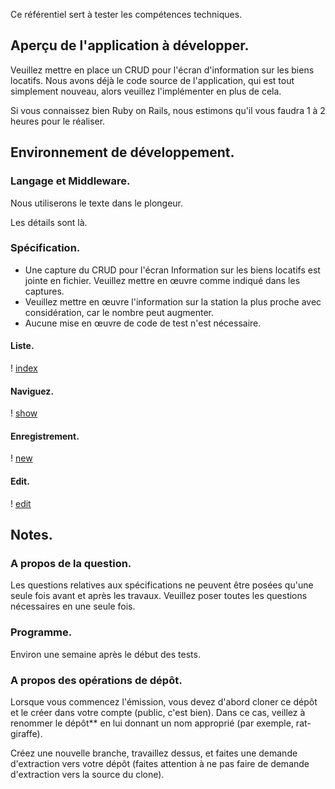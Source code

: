 Ce référentiel sert à tester les compétences techniques.

## Aperçu de l'application à développer.
Veuillez mettre en place un CRUD pour l'écran d'information sur les biens locatifs. Nous avons déjà le code source de l'application, qui est tout simplement nouveau, alors veuillez l'implémenter en plus de cela.

Si vous connaissez bien Ruby on Rails, nous estimons qu'il vous faudra 1 à 2 heures pour le réaliser.

## Environnement de développement.
### Langage et Middleware.
Nous utiliserons le texte dans le plongeur.

Les détails sont là.




### Spécification.
- Une capture du CRUD pour l'écran Information sur les biens locatifs est jointe en fichier. Veuillez mettre en œuvre comme indiqué dans les captures.
- Veuillez mettre en œuvre l'information sur la station la plus proche avec considération, car le nombre peut augmenter.
- Aucune mise en œuvre de code de test n'est nécessaire.

#### Liste.
! [index](https://cloud.githubusercontent.com/assets/1818925/20509523/91902df2-b0ac-11e6-9f3b-adce73dbedf8.png)

#### Naviguez.
! [show](https://cloud.githubusercontent.com/assets/1818925/20509520/918d29ae-b0ac-11e6-8310-15474fcd5633.png)

#### Enregistrement.
! [new](https://cloud.githubusercontent.com/assets/1818925/20509522/918e87b8-b0ac-11e6-8f4b-5f8ba4945894.png)

#### Edit.
! [edit](https://cloud.githubusercontent.com/assets/1818925/20509521/918df348-b0ac-11e6-8eef-6d2e7c833d9a.png)


## Notes.
### A propos de la question.
Les questions relatives aux spécifications ne peuvent être posées qu'une seule fois avant et après les travaux. Veuillez poser toutes les questions nécessaires en une seule fois.

### Programme.
Environ une semaine après le début des tests.

### A propos des opérations de dépôt.
Lorsque vous commencez l'émission, vous devez d'abord cloner ce dépôt et le créer dans votre compte (public, c'est bien). Dans ce cas, veillez à renommer le dépôt** en lui donnant un nom approprié (par exemple, rat-giraffe).

Créez une nouvelle branche, travaillez dessus, et faites une demande d'extraction vers votre dépôt (faites attention à ne pas faire de demande d'extraction vers la source du clone).
